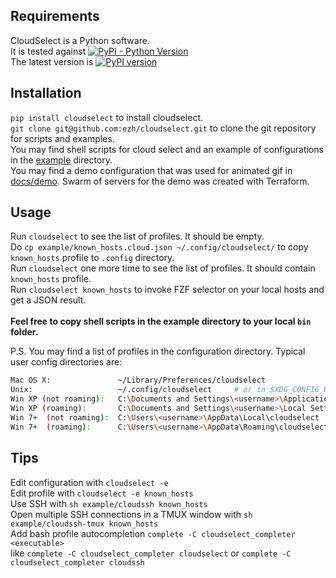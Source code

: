 ## Requirements

CloudSelect is a Python software. <br/>
It is tested against [![PyPI - Python Version](https://img.shields.io/pypi/pyversions/cloudselect)](https://pypi.org/project/cloudselect/)<br/>
The latest version is [![PyPI version](https://img.shields.io/pypi/v/cloudselect.svg)](https://pypi.org/project/cloudselect/)

## Installation

`pip install cloudselect` to install cloudselect.<br/>
`git clone git@github.com:ezh/cloudselect.git` to clone the git repository for scripts and examples.<br/>
You may find shell scripts for cloud select and an example of configurations in the <a href="https://github.com/ezh/cloudselect/tree/master/example" target="_blank">example</a> directory.<br/>
You may find a demo configuration that was used for animated gif in <a href="https://github.com/ezh/cloudselect/tree/master/docs/demo" target="_blank">docs/demo</a>. Swarm of servers for the demo was created with Terraform.

## Usage

Run `cloudselect` to see the list of profiles. It should be empty. <br/>
Do `cp example/known_hosts.cloud.json ~/.config/cloudselect/` to copy `known_hosts` profile to `.config` directory. <br/>
Run `cloudselect` one more time to see the list of profiles. It should contain `known_hosts` profile. <br/>
Run `cloudselect known_hosts` to invoke FZF selector on your local hosts and get a JSON result. <br/><br/>
**Feel free to copy shell scripts in the example directory to your local `bin` folder.**

P.S. You may find a list of profiles in the configuration directory. Typical user config directories are:

```sh
Mac OS X:               ~/Library/Preferences/cloudselect
Unix:                   ~/.config/cloudselect     # or in $XDG_CONFIG_HOME, if defined
Win XP (not roaming):   C:\Documents and Settings\<username>\Application Data\cloudselect
Win XP (roaming):       C:\Documents and Settings\<username>\Local Settings\Application Data\cloudselect
Win 7+  (not roaming):  C:\Users\<username>\AppData\Local\cloudselect
Win 7+  (roaming):      C:\Users\<username>\AppData\Roaming\cloudselect
```

## Tips

Edit configuration with `cloudselect -e`<br/>
Edit profile with `cloudselect -e known_hosts`<br/>
Use SSH with `sh example/cloudssh known_hosts`<br/>
Open multiple SSH connections in a TMUX window with `sh example/cloudssh-tmux known_hosts`<br/>
Add bash profile autocompletion `complete -C cloudselect_completer <executable>`<br/>
   like `complete -C cloudselect_completer cloudselect` or `complete -C cloudselect_completer cloudssh`
